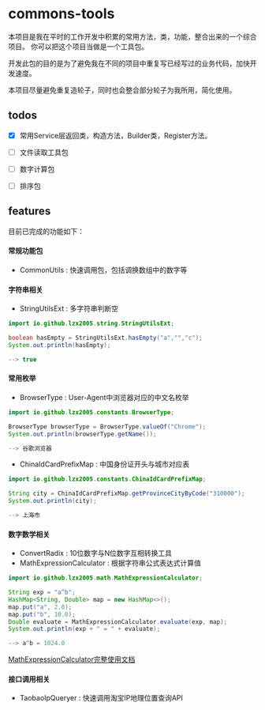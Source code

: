 # commons-tools

本项目是我在平时的工作开发中积累的常用方法，类，功能，整合出来的一个综合项目。
你可以把这个项目当做是一个工具包。

开发此包的目的是为了避免我在不同的项目中重复写已经写过的业务代码，加快开发速度。

本项目尽量避免重复造轮子，同时也会整合部分轮子为我所用，简化使用。


## todos

- [X] 常用Service层返回类，构造方法，Builder类，Register方法。

- [ ] 文件读取工具包

- [ ] 数字计算包

- [ ] 排序包

## features

目前已完成的功能如下：

#### 常规功能包
- CommonUtils : 快速调用包，包括调换数组中的数字等

#### 字符串相关
- StringUtilsExt : 多字符串判断空

```java
import io.github.lzx2005.string.StringUtilsExt;

boolean hasEmpty = StringUtilsExt.hasEmpty("a","","c");
System.out.println(hasEmpty);

--> true
```

#### 常用枚举
- BrowserType : User-Agent中浏览器对应的中文名枚举

```java
import io.github.lzx2005.constants.BrowserType;

BrowserType browserType = BrowserType.valueOf("Chrome");
System.out.println(browserType.getName());

--> 谷歌浏览器
```


- ChinaIdCardPrefixMap : 中国身份证开头与城市对应表

```java
import io.github.lzx2005.constants.ChinaIdCardPrefixMap;

String city = ChinaIdCardPrefixMap.getProvinceCityByCode("310000");
System.out.println(city);

--> 上海市
```

#### 数字数学相关
- ConvertRadix : 10位数字与N位数字互相转换工具
- MathExpressionCalculator : 根据字符串公式表达式计算值 


```java
import io.github.lzx2005.math.MathExpressionCalculator;

String exp = "a^b";
HashMap<String, Double> map = new HashMap<>();
map.put("a", 2.0);
map.put("b", 10.0);
Double evaluate = MathExpressionCalculator.evaluate(exp, map);
System.out.println(exp + " = " + evaluate);

--> a^b = 1024.0
```
[MathExpressionCalculator完整使用文档](https://github.com/lzx2005/commons-tools/blob/master/docs/MathExpressionCalculator.md)

#### 接口调用相关
- TaobaoIpQueryer : 快速调用淘宝IP地理位置查询API
